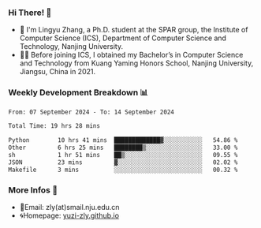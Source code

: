 ### Hi There! 👋 
- 🐳 I'm Lingyu Zhang, a Ph.D. student at the SPAR group, the Institute of Computer Science (ICS), Department of Computer Science and Technology, Nanjing University.
- 🧑‍🎓 Before joining ICS, I obtained my Bachelor’s in Computer Science and Technology from Kuang Yaming Honors School, Nanjing University, Jiangsu, China in 2021.

### Weekly Development Breakdown :bar_chart:

<!--START_SECTION:waka-->

```txt
From: 07 September 2024 - To: 14 September 2024

Total Time: 19 hrs 28 mins

Python        10 hrs 41 mins  █████████████▓░░░░░░░░░░░   54.86 %
Other         6 hrs 25 mins   ████████▒░░░░░░░░░░░░░░░░   33.00 %
sh            1 hr 51 mins    ██▒░░░░░░░░░░░░░░░░░░░░░░   09.55 %
JSON          23 mins         ▓░░░░░░░░░░░░░░░░░░░░░░░░   02.02 %
Makefile      3 mins          ░░░░░░░░░░░░░░░░░░░░░░░░░   00.32 %
```

<!--END_SECTION:waka-->

<!--
### Github Contributions :octocat:

![](https://raw.githubusercontent.com/yuzi-zly/yuzi-zly/output/github-contribution-grid-snake.svg)              
-->

### More Infos 📖

- 📧Email: zly(at)smail.nju.edu.cn
- 🌀Homepage: [yuzi-zly.github.io](https://yuzi-zly.github.io/)
